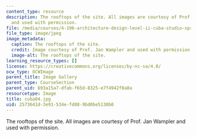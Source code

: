 ```yaml
---
content_type: resource
description: The rooftops of the site. All images are courtesy of Prof. Jan Wampler
  and used with permission.
file: /media/courses/4-196-architecture-design-level-ii-cuba-studio-spring-2004/2573641d3e91534efd889bd0be5130b0_cuba04.jpg
file_type: image/jpeg
image_metadata:
  caption: The rooftops of the site.
  credit: Image courtesy of Prof. Jan Wampler and used with permission.
  image-alt: The rooftops of the site.
learning_resource_types: []
license: https://creativecommons.org/licenses/by-nc-sa/4.0/
ocw_type: OCWImage
parent_title: Image Gallery
parent_type: CourseSection
parent_uid: 693a15a7-dfab-f65d-8325-e7f4942f0a8a
resourcetype: Image
title: cuba04.jpg
uid: 2573641d-3e91-534e-fd88-9bd0be5130b0
---
```

The rooftops of the site. All images are courtesy of Prof. Jan Wampler and used with permission.